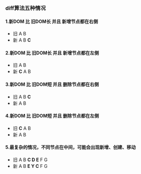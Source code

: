### diff算法五种情况
#### 1.新DOM 比 旧DOM长 并且 新增节点都在右侧
- 旧 A B
- 新 A B **C**
#### 2.新DOM 比 旧DOM长 并且 新增节点都在左侧
- 旧 A B
- 新 **C** A B
#### 3.新DOM 比 旧DOM短 并且 删除节点都在右侧
- 旧 A B **C**
- 新 A B
#### 4.新DOM 比 旧DOM短 并且 删除节点都在左侧
- 旧 **C** A B
- 新 A B
#### 5.最复杂的情况，不同节点在中间，可能会出现新增、创建、移动
- 旧 A B **C D E** F G
- 新 A B **E Y C** F G
